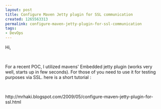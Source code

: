 ```yaml
---
layout: post
title: Configure Maven Jetty plugin for SSL communication
created: 1265563313
permalink: configure-maven-jetty-plugin-for-ssl-communication
tags:
- DevOps
---
```

<p>Hi,</p>
<p>&nbsp;</p>
<p>For a recent POC, I utilized mavens' Embedded jetty plugin (works very well, starts up in few seconds). For those of you need to use it for testing purposes via SSL. here is a short tutorial :</p>
<p>&nbsp;</p>
<p>http://mrhaki.blogspot.com/2009/05/configure-maven-jetty-plugin-for-ssl.html</p>
<p>&nbsp;</p>
<p>&nbsp;</p>
<p>&nbsp;</p>
